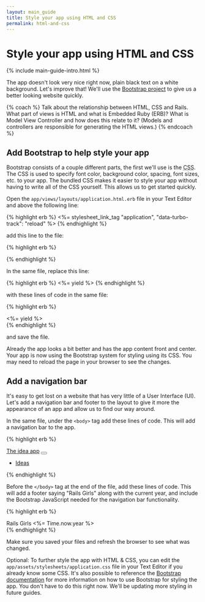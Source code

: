 ```yaml
---
layout: main_guide
title: Style your app using HTML and CSS
permalink: html-and-css
---
```


# Style your app using HTML and CSS

{% include main-guide-intro.html %}

The app doesn't look very nice right now, plain black text on a white background. Let's improve that! We'll use the [Bootstrap project](https://getbootstrap.com) to give us a better looking website quickly.

{% coach %}
Talk about the relationship between HTML, CSS and Rails. What part of views is HTML and what is Embedded Ruby (ERB)? What is Model View Controller and how does this relate to it? (Models and controllers are responsible for generating the HTML views.)
{% endcoach %}

## Add Bootstrap to help style your app

Bootstrap consists of a couple different parts, the first we'll use is the <abbr title="Cascading Style Sheets">CSS</abbr>. The CSS is used to specify font color, background color, spacing, font sizes, etc. to your app. The bundled CSS makes it easier to style your app without having to write all of the CSS yourself. This allows us to get started quickly.

Open the `app/views/layouts/application.html.erb` file in your Text Editor and above the following line:

{% highlight erb %}
<%= stylesheet_link_tag "application", "data-turbo-track": "reload" %>
{% endhighlight %}

add this line to the file:

{% highlight erb %}
<link href="https://cdn.jsdelivr.net/npm/bootstrap@5.2.3/dist/css/bootstrap.min.css" rel="stylesheet" integrity="sha384-rbsA2VBKQhggwzxH7pPCaAqO46MgnOM80zW1RWuH61DGLwZJEdK2Kadq2F9CUG65" crossorigin="anonymous">
{% endhighlight %}

In the same file, replace this line:

{% highlight erb %}
<%= yield %>
{% endhighlight %}

with these lines of code in the same file:

{% highlight erb %}
<div class="container">
  <%= yield %>
</div>
{% endhighlight %}

and save the file.

Already the app looks a bit better and has the app content front and center. Your app is now using the Bootstrap system for styling using its CSS. You may need to reload the page in your browser to see the changes.

## Add a navigation bar

It's easy to get lost on a website that has very little of a User Interface (UI). Let's add a navigation bar and footer to the layout to give it more the appearance of an app and allow us to find our way around.

In the same file, under the `<body>` tag add these lines of code. This will add a navigation bar to the app.

{% highlight erb %}
<nav class="navbar navbar-expand-lg navbar-dark bg-primary">
  <div class="container-fluid">
    <a class="navbar-brand" href="/">The idea app</a>
    <button class="navbar-toggler" type="button" data-bs-toggle="collapse" data-bs-target="#navbarSupportedContent" aria-controls="navbarSupportedContent" aria-expanded="false" aria-label="Toggle navigation">
      <span class="navbar-toggler-icon"></span>
    </button>
    <div class="collapse navbar-collapse" id="navbarSupportedContent">
      <ul class="navbar-nav me-auto mb-2 mb-lg-0">
        <li class="nav-item">
          <a class="nav-link <%= 'active' if current_page?(controller: 'ideas') %>" href="/ideas">Ideas</a>
        </li>
      </ul>
    </div>
  </div>
</nav>
{% endhighlight %}

Before the `</body>` tag at the end of the file, add these lines of code. This will add a footer saying "Rails Girls" along with the current year, and include the Bootstrap JavaScript needed for the navigation bar functionality.

{% highlight erb %}
<footer class="mt-5 text-center">
  <div class="container">
    Rails Girls <%= Time.now.year %>
  </div>
</footer>
<script src="https://cdn.jsdelivr.net/npm/bootstrap@5.2.3/dist/js/bootstrap.bundle.min.js" integrity="sha384-kenU1KFdBIe4zVF0s0G1M5b4hcpxyD9F7jL+jjXkk+Q2h455rYXK/7HAuoJl+0I4" crossorigin="anonymous"></script>
{% endhighlight %}

Make sure you saved your files and refresh the browser to see what was changed.

Optional: To further style the app with HTML & CSS, you can edit the `app/assets/stylesheets/application.css` file in your Text Editor if you already know some CSS. It's also possible to reference the [Bootstrap documentation](https://getbootstrap.com/docs/5.2/getting-started/introduction/) for more information on how to use Bootstrap for styling the app. You don't have to do this right now. We'll be updating more styling in future guides.
